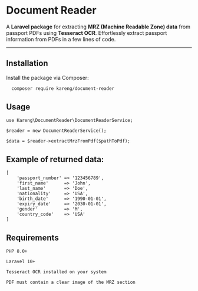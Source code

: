 # Document Reader

A **Laravel package** for extracting **MRZ (Machine Readable Zone) data** from passport PDFs using **Tesseract OCR**. Effortlessly extract passport information from PDFs in a few lines of code.

---

## Installation

Install the package via Composer:

```bash
  composer require kareng/document-reader
```

## Usage

```
use Kareng\DocumentReader\DocumentReaderService;

$reader = new DocumentReaderService();

$data = $reader->extractMrzFromPdf($pathToPdf);
```

## Example of returned data:

```
[
    'passport_number' => '123456789',
    'first_name'      => 'John',
    'last_name'       => 'Doe',
    'nationality'     => 'USA',
    'birth_date'      => '1990-01-01',
    'expiry_date'     => '2030-01-01',
    'gender'          => 'M',
    'country_code'    => 'USA'
]
```

## Requirements

```
PHP 8.0+

Laravel 10+

Tesseract OCR installed on your system

PDF must contain a clear image of the MRZ section
```